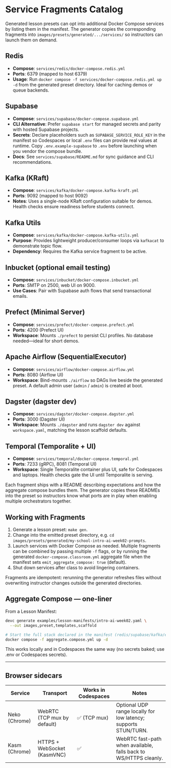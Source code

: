 # Service Fragments Catalog

Generated lesson presets can opt into additional Docker Compose services by listing them in the manifest. The generator copies the corresponding fragments into `images/presets/generated/.../services/` so instructors can launch them on demand.

## Redis

- **Compose**: `services/redis/docker-compose.redis.yml`
- **Ports**: 6379 (mapped to host 6379)
- **Usage**: Run `docker compose -f services/docker-compose.redis.yml up -d` from the generated preset directory. Ideal for caching demos or queue backends.

## Supabase

- **Compose**: `services/supabase/docker-compose.supabase.yml`
- **CLI Alternative**: Prefer `supabase start` for managed secrets and parity with hosted Supabase projects.
- **Secrets**: Declare placeholders such as `SUPABASE_SERVICE_ROLE_KEY` in the manifest so Codespaces or local `.env` files can provide real values at runtime. Copy `.env.example-supabase` to `.env` before launching when you vendor the compose bundle.
- **Docs**: See `services/supabase/README.md` for sync guidance and CLI recommendations.

## Kafka (KRaft)

- **Compose**: `services/kafka/docker-compose.kafka-kraft.yml`
- **Ports**: 9092 (mapped to host 9092)
- **Notes**: Uses a single-node KRaft configuration suitable for demos. Health checks ensure readiness before students connect.

## Kafka Utils

- **Compose**: `services/kafka/docker-compose.kafka-utils.yml`
- **Purpose**: Provides lightweight producer/consumer loops via `kafkacat` to demonstrate topic flow.
- **Dependency**: Requires the Kafka service fragment to be active.

## Inbucket (optional email testing)

- **Compose**: `services/inbucket/docker-compose.inbucket.yml`
- **Ports**: SMTP on 2500, web UI on 9000.
- **Use Cases**: Pair with Supabase auth flows that send transactional emails.

## Prefect (Minimal Server)

- **Compose**: `services/prefect/docker-compose.prefect.yml`
- **Ports**: 4200 (Prefect UI)
- **Workspace**: Mounts `./prefect` to persist CLI profiles. No database needed—ideal for short demos.

## Apache Airflow (SequentialExecutor)

- **Compose**: `services/airflow/docker-compose.airflow.yml`
- **Ports**: 8080 (Airflow UI)
- **Workspace**: Bind-mounts `./airflow` so DAGs live beside the generated preset. A default admin user (`admin` / `admin`) is created at boot.

## Dagster (dagster dev)

- **Compose**: `services/dagster/docker-compose.dagster.yml`
- **Ports**: 3000 (Dagster UI)
- **Workspace**: Mounts `./dagster` and runs `dagster dev` against `workspace.yaml`, matching the lesson scaffold defaults.

## Temporal (Temporalite + UI)

- **Compose**: `services/temporal/docker-compose.temporal.yml`
- **Ports**: 7233 (gRPC), 8081 (Temporal UI)
- **Workspace**: Single Temporalite container plus UI, safe for Codespaces and laptops. Health checks gate the UI until Temporalite is serving.

Each fragment ships with a README describing expectations and how the aggregate compose bundles them. The generator copies these READMEs into the preset so instructors know what ports are in play when enabling multiple orchestrators together.

## Working with Fragments

1. Generate a lesson preset: `make gen`.
2. Change into the emitted preset directory, e.g. `cd images/presets/generated/my-school-intro-ai-week02-prompts`.
3. Launch services with Docker Compose as needed. Multiple fragments can be combined by passing multiple `-f` flags, or by running the generated `docker-compose.classroom.yml` aggregate file when the manifest sets `emit_aggregate_compose: true` (default).
4. Shut down services after class to avoid lingering containers.

Fragments are idempotent: rerunning the generator refreshes files without overwriting instructor changes outside the generated directories.

## Aggregate Compose — one-liner

From a Lesson Manifest:

```bash
devc generate examples/lesson-manifests/intro-ai-week02.yaml \
  --out images,preset,templates,scaffold

# Start the full stack declared in the manifest (redis/supabase/kafka/etc.)
docker compose -f aggregate.compose.yml up -d
```

This works locally and in Codespaces the same way (no secrets baked; use .env or Codespaces secrets).

---

## Browser sidecars

| Service            | Transport                    | Works in Codespaces | Notes |
|--------------------|------------------------------|---------------------|-------|
| Neko (Chrome)      | WebRTC (TCP mux by default)  | ✅ (TCP mux)        | Optional UDP range locally for low latency; supports STUN/TURN. |
| Kasm (Chrome)      | HTTPS + WebSocket (KasmVNC)  | ✅                  | WebRTC fast-path when available, falls back to WS/HTTPS cleanly. |
